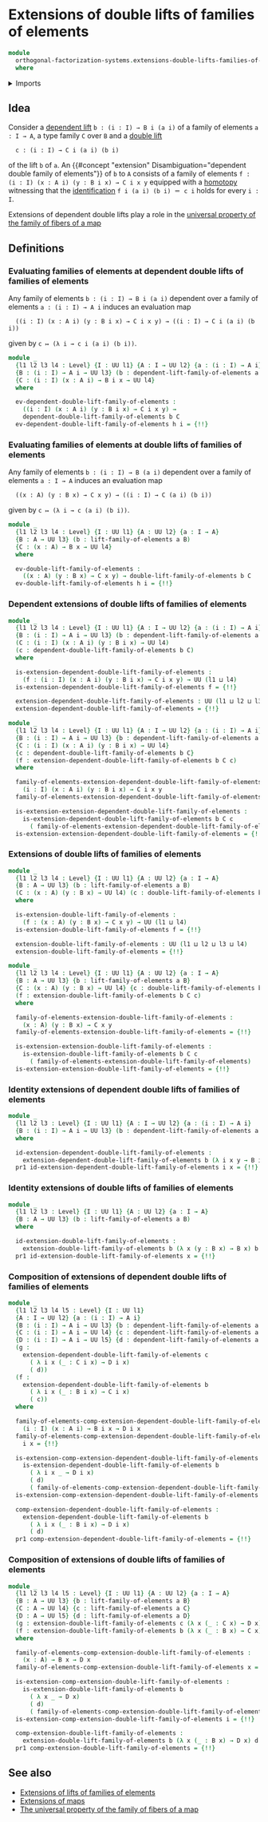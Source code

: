 # Extensions of double lifts of families of elements

```agda
module
  orthogonal-factorization-systems.extensions-double-lifts-families-of-elements
  where
```

<details><summary>Imports</summary>

```agda
open import foundation.action-on-identifications-functions
open import foundation.dependent-pair-types
open import foundation.universe-levels

open import foundation-core.function-types
open import foundation-core.homotopies
open import foundation-core.identity-types

open import orthogonal-factorization-systems.double-lifts-families-of-elements
open import orthogonal-factorization-systems.lifts-families-of-elements
```

</details>

## Idea

Consider a
[dependent lift](orthogonal-factorization-systems.lifts-families-of-elements.md)
`b : (i : I) → B i (a i)` of a family of elements `a : I → A`, a type family `C`
over `B` and a
[double lift](orthogonal-factorization-systems.double-lifts-families-of-elements.md)

```text
  c : (i : I) → C i (a i) (b i)
```

of the lift `b` of `a`. An
{{#concept "extension" Disambiguation="dependent double family of elements"}} of
`b` to `A` consists of a family of elements
`f : (i : I) (x : A i) (y : B i x) → C i x y` equipped with a
[homotopy](foundation-core.homotopies.md) witnessing that the
[identification](foundation-core.identity-types.md) `f i (a i) (b i) ＝ c i`
holds for every `i : I`.

Extensions of dependent double lifts play a role in the
[universal property of the family of fibers of a map](foundation.universal-property-family-of-fibers-of-maps.md)

## Definitions

### Evaluating families of elements at dependent double lifts of families of elements

Any family of elements `b : (i : I) → B i (a i)` dependent over a family of
elements `a : (i : I) → A i` induces an evaluation map

```text
  ((i : I) (x : A i) (y : B i x) → C i x y) → ((i : I) → C i (a i) (b i))
```

given by `c ↦ (λ i → c i (a i) (b i))`.

```agda
module _
  {l1 l2 l3 l4 : Level} {I : UU l1} {A : I → UU l2} {a : (i : I) → A i}
  {B : (i : I) → A i → UU l3} (b : dependent-lift-family-of-elements a B)
  {C : (i : I) (x : A i) → B i x → UU l4}
  where

  ev-dependent-double-lift-family-of-elements :
    ((i : I) (x : A i) (y : B i x) → C i x y) →
    dependent-double-lift-family-of-elements b C
  ev-dependent-double-lift-family-of-elements h i = {!!}
```

### Evaluating families of elements at double lifts of families of elements

Any family of elements `b : (i : I) → B (a i)` dependent over a family of
elements `a : I → A` induces an evaluation map

```text
  ((x : A) (y : B x) → C x y) → ((i : I) → C (a i) (b i))
```

given by `c ↦ (λ i → c (a i) (b i))`.

```agda
module _
  {l1 l2 l3 l4 : Level} {I : UU l1} {A : UU l2} {a : I → A}
  {B : A → UU l3} (b : lift-family-of-elements a B)
  {C : (x : A) → B x → UU l4}
  where

  ev-double-lift-family-of-elements :
    ((x : A) (y : B x) → C x y) → double-lift-family-of-elements b C
  ev-double-lift-family-of-elements h i = {!!}
```

### Dependent extensions of double lifts of families of elements

```agda
module _
  {l1 l2 l3 l4 : Level} {I : UU l1} {A : I → UU l2} {a : (i : I) → A i}
  {B : (i : I) → A i → UU l3} (b : dependent-lift-family-of-elements a B)
  (C : (i : I) (x : A i) (y : B i x) → UU l4)
  (c : dependent-double-lift-family-of-elements b C)
  where

  is-extension-dependent-double-lift-family-of-elements :
    (f : (i : I) (x : A i) (y : B i x) → C i x y) → UU (l1 ⊔ l4)
  is-extension-dependent-double-lift-family-of-elements f = {!!}

  extension-dependent-double-lift-family-of-elements : UU (l1 ⊔ l2 ⊔ l3 ⊔ l4)
  extension-dependent-double-lift-family-of-elements = {!!}

module _
  {l1 l2 l3 l4 : Level} {I : UU l1} {A : I → UU l2} {a : (i : I) → A i}
  {B : (i : I) → A i → UU l3} {b : dependent-lift-family-of-elements a B}
  {C : (i : I) (x : A i) (y : B i x) → UU l4}
  {c : dependent-double-lift-family-of-elements b C}
  (f : extension-dependent-double-lift-family-of-elements b C c)
  where

  family-of-elements-extension-dependent-double-lift-family-of-elements :
    (i : I) (x : A i) (y : B i x) → C i x y
  family-of-elements-extension-dependent-double-lift-family-of-elements = {!!}

  is-extension-extension-dependent-double-lift-family-of-elements :
    is-extension-dependent-double-lift-family-of-elements b C c
      ( family-of-elements-extension-dependent-double-lift-family-of-elements)
  is-extension-extension-dependent-double-lift-family-of-elements = {!!}
```

### Extensions of double lifts of families of elements

```agda
module _
  {l1 l2 l3 l4 : Level} {I : UU l1} {A : UU l2} {a : I → A}
  {B : A → UU l3} (b : lift-family-of-elements a B)
  (C : (x : A) (y : B x) → UU l4) (c : double-lift-family-of-elements b C)
  where

  is-extension-double-lift-family-of-elements :
    (f : (x : A) (y : B x) → C x y) → UU (l1 ⊔ l4)
  is-extension-double-lift-family-of-elements f = {!!}

  extension-double-lift-family-of-elements : UU (l1 ⊔ l2 ⊔ l3 ⊔ l4)
  extension-double-lift-family-of-elements = {!!}

module _
  {l1 l2 l3 l4 : Level} {I : UU l1} {A : UU l2} {a : I → A}
  {B : A → UU l3} {b : lift-family-of-elements a B}
  {C : (x : A) (y : B x) → UU l4} {c : double-lift-family-of-elements b C}
  (f : extension-double-lift-family-of-elements b C c)
  where

  family-of-elements-extension-double-lift-family-of-elements :
    (x : A) (y : B x) → C x y
  family-of-elements-extension-double-lift-family-of-elements = {!!}

  is-extension-extension-double-lift-family-of-elements :
    is-extension-double-lift-family-of-elements b C c
      ( family-of-elements-extension-double-lift-family-of-elements)
  is-extension-extension-double-lift-family-of-elements = {!!}
```

### Identity extensions of dependent double lifts of families of elements

```agda
module _
  {l1 l2 l3 : Level} {I : UU l1} {A : I → UU l2} {a : (i : I) → A i}
  {B : (i : I) → A i → UU l3} (b : dependent-lift-family-of-elements a B)
  where

  id-extension-dependent-double-lift-family-of-elements :
    extension-dependent-double-lift-family-of-elements b (λ i x y → B i x) b
  pr1 id-extension-dependent-double-lift-family-of-elements i x = {!!}
```

### Identity extensions of double lifts of families of elements

```agda
module _
  {l1 l2 l3 : Level} {I : UU l1} {A : UU l2} {a : I → A}
  {B : A → UU l3} (b : lift-family-of-elements a B)
  where

  id-extension-double-lift-family-of-elements :
    extension-double-lift-family-of-elements b (λ x (y : B x) → B x) b
  pr1 id-extension-double-lift-family-of-elements x = {!!}
```

### Composition of extensions of dependent double lifts of families of elements

```agda
module _
  {l1 l2 l3 l4 l5 : Level} {I : UU l1}
  {A : I → UU l2} {a : (i : I) → A i}
  {B : (i : I) → A i → UU l3} {b : dependent-lift-family-of-elements a B}
  {C : (i : I) → A i → UU l4} {c : dependent-lift-family-of-elements a C}
  {D : (i : I) → A i → UU l5} {d : dependent-lift-family-of-elements a D}
  (g :
    extension-dependent-double-lift-family-of-elements c
      ( λ i x (_ : C i x) → D i x)
      ( d))
  (f :
    extension-dependent-double-lift-family-of-elements b
      ( λ i x (_ : B i x) → C i x)
      ( c))
  where

  family-of-elements-comp-extension-dependent-double-lift-family-of-elements :
    (i : I) (x : A i) → B i x → D i x
  family-of-elements-comp-extension-dependent-double-lift-family-of-elements
    i x = {!!}

  is-extension-comp-extension-dependent-double-lift-family-of-elements :
    is-extension-dependent-double-lift-family-of-elements b
      ( λ i x _ → D i x)
      ( d)
      ( family-of-elements-comp-extension-dependent-double-lift-family-of-elements)
  is-extension-comp-extension-dependent-double-lift-family-of-elements i = {!!}

  comp-extension-dependent-double-lift-family-of-elements :
    extension-dependent-double-lift-family-of-elements b
      ( λ i x (_ : B i x) → D i x)
      ( d)
  pr1 comp-extension-dependent-double-lift-family-of-elements = {!!}
```

### Composition of extensions of double lifts of families of elements

```agda
module _
  {l1 l2 l3 l4 l5 : Level} {I : UU l1} {A : UU l2} {a : I → A}
  {B : A → UU l3} {b : lift-family-of-elements a B}
  {C : A → UU l4} {c : lift-family-of-elements a C}
  {D : A → UU l5} {d : lift-family-of-elements a D}
  (g : extension-double-lift-family-of-elements c (λ x (_ : C x) → D x) d)
  (f : extension-double-lift-family-of-elements b (λ x (_ : B x) → C x) c)
  where

  family-of-elements-comp-extension-double-lift-family-of-elements :
    (x : A) → B x → D x
  family-of-elements-comp-extension-double-lift-family-of-elements x = {!!}

  is-extension-comp-extension-double-lift-family-of-elements :
    is-extension-double-lift-family-of-elements b
      ( λ x _ → D x)
      ( d)
      ( family-of-elements-comp-extension-double-lift-family-of-elements)
  is-extension-comp-extension-double-lift-family-of-elements i = {!!}

  comp-extension-double-lift-family-of-elements :
    extension-double-lift-family-of-elements b (λ x (_ : B x) → D x) d
  pr1 comp-extension-double-lift-family-of-elements = {!!}
```

## See also

- [Extensions of lifts of families of elements](orthogonal-factorization-systems.extensions-lifts-families-of-elements.md)
- [Extensions of maps](orthogonal-factorization-systems.extensions-of-maps.md)
- [The universal property of the family of fibers of a map](foundation.universal-property-family-of-fibers-of-maps.md)
